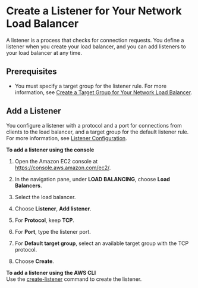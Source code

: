 # Create a Listener for Your Network Load Balancer<a name="create-listener"></a>

A listener is a process that checks for connection requests\. You define a listener when you create your load balancer, and you can add listeners to your load balancer at any time\.

## Prerequisites<a name="listener-prereqs"></a>

+ You must specify a target group for the listener rule\. For more information, see [Create a Target Group for Your Network Load Balancer](create-target-group.md)\.

## Add a Listener<a name="add-listener"></a>

You configure a listener with a protocol and a port for connections from clients to the load balancer, and a target group for the default listener rule\. For more information, see [Listener Configuration](load-balancer-listeners.md#listener-configuration)\.

**To add a listener using the console**

1. Open the Amazon EC2 console at [https://console\.aws\.amazon\.com/ec2/](https://console.aws.amazon.com/ec2/)\.

1. In the navigation pane, under **LOAD BALANCING**, choose **Load Balancers**\.

1. Select the load balancer\.

1. Choose **Listener**, **Add listener**\.

1. For **Protocol**, keep **TCP**\.

1. For **Port**, type the listener port\.

1. For **Default target group**, select an available target group with the TCP protocol\.

1. Choose **Create**\.

**To add a listener using the AWS CLI**  
Use the [create\-listener](http://docs.aws.amazon.com/cli/latest/reference/elbv2/create-listener.html) command to create the listener\.